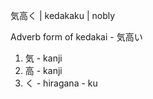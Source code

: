 気高く | kedakaku | nobly

Adverb form of kedakai - 気高い

1. 気 - kanji
2. 高 - kanji
3. く - hiragana - ku
